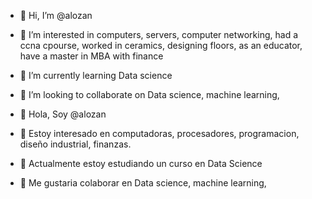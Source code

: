 - 👋 Hi, I’m @alozan
- 👀 I’m interested in computers, servers, computer networking, had a ccna cpourse, worked in ceramics, designing floors, as an educator, have a master in MBA with finance
- 🌱 I’m currently learning Data science
- 💞️ I’m looking to collaborate on Data science, machine learning,

- 👋 Hola, Soy @alozan
- 👀 Estoy interesado en computadoras, procesadores, programacion, diseño industrial, finanzas.
- 🌱 Actualmente estoy estudiando un curso en Data Science
- 💞️ Me gustaria colaborar en Data science, machine learning,


